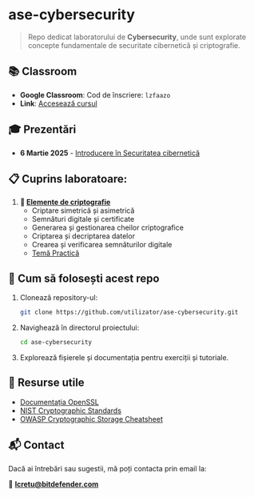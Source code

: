 # ase-cybersecurity

> Repo dedicat laboratorului de **Cybersecurity**, unde sunt explorate concepte fundamentale de securitate cibernetică și criptografie.

## 📚 Classroom

- **Google Classroom**: Cod de înscriere: `lzfaazo`
- **Link**: [Accesează cursul](https://classroom.google.com/c/NzU3NjY0MTYzNDA3?cjc=lzfaazo)


## 🎓 Prezentări
- **6 Martie 2025** - [Introducere în Securitatea cibernetică](/presentations/prezentare_6.03_I.pdf)


## 📋 Cuprins laboratoare:

1. **🔐 [Elemente de criptografie](/lab1/readme.md)**
   - Criptare simetrică și asimetrică
   - Semnături digitale și certificate
   - Generarea și gestionarea cheilor criptografice
   - Criptarea și decriptarea datelor
   - Crearea și verificarea semnăturilor digitale
   - [Temă Practică](/lab1/tema.md)

## 🚀 Cum să folosești acest repo

1. Clonează repository-ul:
   ```bash
   git clone https://github.com/utilizator/ase-cybersecurity.git
   ```

2. Navighează în directorul proiectului:
   ```bash
   cd ase-cybersecurity
   ```
3. Explorează fișierele și documentația pentru exerciții și tutoriale.


## 📌 Resurse utile

- [Documentația OpenSSL](https://www.openssl.org/docs/)
- [NIST Cryptographic Standards](https://csrc.nist.gov/)
- [OWASP Cryptographic Storage Cheatsheet](https://cheatsheetseries.owasp.org/cheatsheets/Cryptographic_Storage_Cheat_Sheet.html)


## 📬 Contact
Dacă ai întrebări sau sugestii, mă poți contacta prin email la:

📩 **lcretu@bitdefender.com**